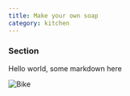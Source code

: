 ```yaml
---
title: Make your own soap
category: kitchen
---
```


### Section

Hello world, some markdown here

![Bike](bike.png)
